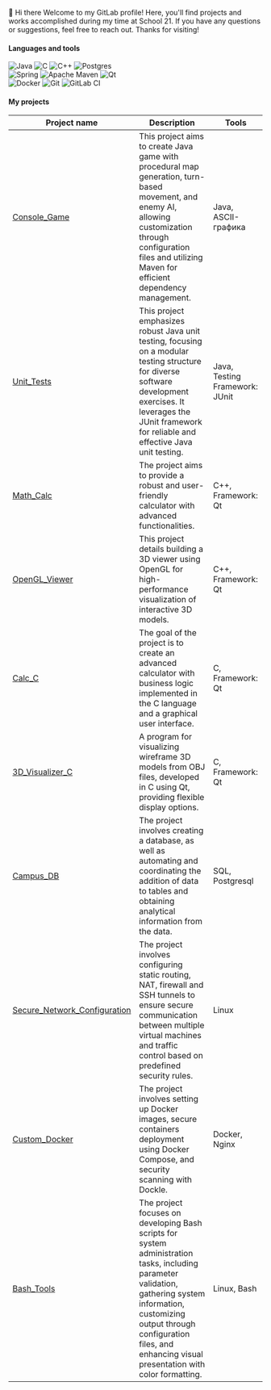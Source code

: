 👋 Hi there 
Welcome to my GitLab profile! Here, you'll find projects and works accomplished during my time at School 21. If you have any questions or suggestions, feel free to reach out. Thanks for visiting!

#### Languages and tools
![Java](https://img.shields.io/badge/java-%23ED8B00.svg?style=for-the-badge&logo=openjdk&logoColor=white)
![C](https://img.shields.io/badge/c-%2300599C.svg?style=for-the-badge&logo=c&logoColor=white) 
![C++](https://img.shields.io/badge/c++-%2300599C.svg?style=for-the-badge&logo=c%2B%2B&logoColor=white)
![Postgres](https://img.shields.io/badge/postgres-%23316192.svg?style=for-the-badge&logo=postgresql&logoColor=white)\
![Spring](https://img.shields.io/badge/spring-%236DB33F.svg?style=for-the-badge&logo=spring&logoColor=white)
![Apache Maven](https://img.shields.io/badge/Apache%20Maven-C71A36?style=for-the-badge&logo=Apache%20Maven&logoColor=white)
![Qt](https://img.shields.io/badge/Qt-%23217346.svg?style=for-the-badge&logo=Qt&logoColor=white)\
![Docker](https://img.shields.io/badge/docker-%230db7ed.svg?style=for-the-badge&logo=docker&logoColor=white)
![Git](https://img.shields.io/badge/git-%23F05033.svg?style=for-the-badge&logo=git&logoColor=white)
![GitLab CI](https://img.shields.io/badge/gitlab%20ci-%23181717.svg?style=for-the-badge&logo=gitlab&logoColor=white)

#### My projects

| Project name | Description | Tools |
|---|---|---|
| [Console_Game](https://github.com/gapis83/Console_Game) | This project aims to create Java game with procedural map generation, turn-based movement, and enemy AI, allowing customization through configuration files and utilizing Maven for efficient dependency management. | Java, ASCII-графика |
| [Unit_Tests](https://github.com/gapis83/Unit_Tests) | This project emphasizes robust Java unit testing, focusing on a modular testing structure for diverse software development exercises. It leverages the JUnit framework for reliable and effective Java unit testing. | Java, Testing Framework: JUnit |
| [Math_Calc](https://github.com/gapis83/Math_Calc) | The project aims to provide a robust and user-friendly calculator with advanced functionalities. | C++, Framework: Qt |
| [OpenGL_Viewer](https://github.com/gapis83/OpenGL_Viewer) | This project details building a 3D viewer using OpenGL for high-performance visualization of interactive 3D models. | C++, Framework: Qt |
| [Calc_C](https://github.com/gapis83/Calc_C) | The goal of the project is to create an advanced calculator with business logic implemented in the C language and a graphical user interface. | C, Framework: Qt |
| [3D_Visualizer_C](https://github.com/gapis83/3D_Visualizer_C) | A program for visualizing wireframe 3D models from OBJ files, developed in C using Qt, providing flexible display options. | C, Framework: Qt |
| [Campus_DB](https://github.com/gapis83/Campus_DB) | The project involves creating a database, as well as automating and coordinating the addition of data to tables and obtaining analytical information from the data.| SQL, Postgresql |
| [Secure_Network_Configuration](https://github.com/gapis83/Secure_Network_Configuration) | The project involves configuring static routing, NAT, firewall and SSH tunnels to ensure secure communication between multiple virtual machines and traffic control based on predefined security rules.| Linux |
| [Custom_Docker](https://github.com/gapis83/Custom_Docker) | The project involves setting up Docker images, secure containers deployment using Docker Compose, and security scanning with Dockle.| Docker, Nginx |
| [Bash_Tools](https://github.com/gapis83/Bash_Tools) | The project focuses on developing Bash scripts for system administration tasks, including parameter validation, gathering system information, customizing output through configuration files, and enhancing visual presentation with color formatting.| Linux, Bash |



<!---
gapis83/gapis83 is a ✨ special ✨ repository because its `README.md` (this file) appears on your GitHub profile.
You can click the Preview link to take a look at your changes.
--->
